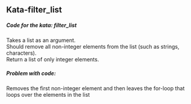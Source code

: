 ## Kata-filter_list

##### Code for the kata: filter_list

Takes a list as an argument.  
Should remove all non-integer elements from the list (such as strings, characters).  
Return a list of only integer elements.

##### Problem with code:

Removes the first non-integer element and then leaves the for-loop that loops over the elements in the list
